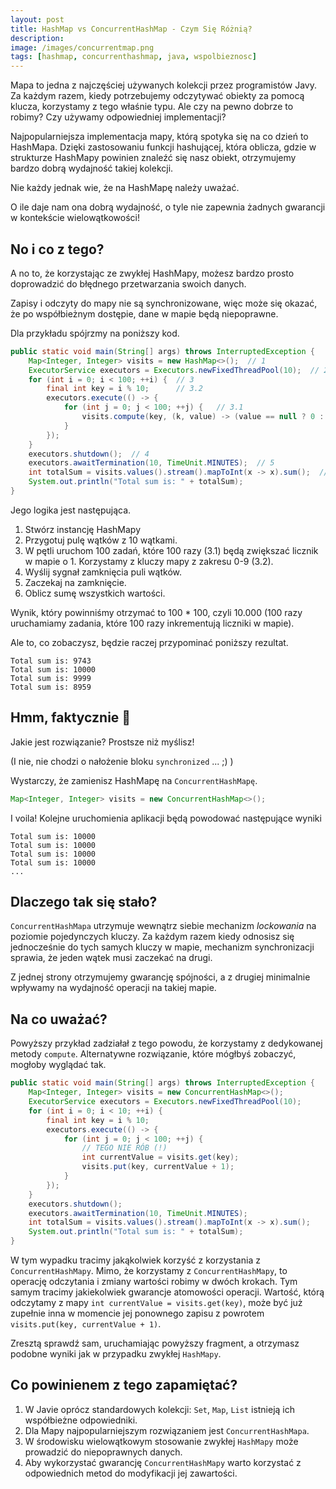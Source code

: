 ```yaml
---
layout: post
title: HashMap vs ConcurrentHashMap - Czym Się Różnią?
description: 
image: /images/concurrentmap.png
tags: [hashmap, concurrenthashmap, java, wspolbieznosc]
---
```


Mapa to jedna z najczęściej używanych kolekcji przez programistów Javy. Za każdym razem, kiedy potrzebujemy odczytywać obiekty za pomocą klucza, korzystamy z tego właśnie typu. Ale czy na pewno dobrze to robimy? Czy używamy odpowiedniej implementacji?

Najpopularniejsza implementacja mapy, którą spotyka się na co dzień to HashMapa. Dzięki zastosowaniu funkcji hashującej, która oblicza, gdzie w strukturze HashMapy powinien znaleźć się nasz obiekt, otrzymujemy bardzo dobrą wydajność takiej kolekcji.

Nie każdy jednak wie, że na HashMapę należy uważać.

O ile daje nam ona dobrą wydajność, o tyle nie zapewnia żadnych gwarancji w kontekście wielowątkowości!

## No i co z tego?

A no to, że korzystając ze zwykłej HashMapy, możesz bardzo prosto doprowadzić do błędnego przetwarzania swoich danych.

Zapisy i odczyty do mapy nie są synchronizowane, więc może się okazać, że po współbieżnym dostępie, dane w mapie będą niepoprawne.

Dla przykładu spójrzmy na poniższy kod.


```java
public static void main(String[] args) throws InterruptedException {
    Map<Integer, Integer> visits = new HashMap<>();  // 1
    ExecutorService executors = Executors.newFixedThreadPool(10);  // 2
    for (int i = 0; i < 100; ++i) {  // 3
        final int key = i % 10;      // 3.2
        executors.execute(() -> {
            for (int j = 0; j < 100; ++j) {   // 3.1
                visits.compute(key, (k, value) -> (value == null ? 0 : value) + 1);
            }
        });
    }
    executors.shutdown();  // 4
    executors.awaitTermination(10, TimeUnit.MINUTES);  // 5
    int totalSum = visits.values().stream().mapToInt(x -> x).sum();  // 6
    System.out.println("Total sum is: " + totalSum);
}
```

Jego logika jest następująca.

1. Stwórz instancję HashMapy
2. Przygotuj pulę wątków z 10 wątkami.
3. W pętli uruchom 100 zadań, które 100 razy (3.1) będą zwiększać licznik w mapie o 1. Korzystamy z kluczy mapy z zakresu 0-9 (3.2).
4. Wyślij sygnał zamknięcia puli wątków.
5. Zaczekaj na zamknięcie.
6. Oblicz sumę wszystkich wartości.

Wynik, który powinniśmy otrzymać to 100 * 100, czyli 10.000  (100 razy uruchamiamy zadania, które 100 razy inkrementują liczniki w mapie).

Ale to, co zobaczysz, będzie raczej przypominać poniższy rezultat.

```
Total sum is: 9743
Total sum is: 10000
Total sum is: 9999
Total sum is: 8959
```

## Hmm, faktycznie 🤔

Jakie jest rozwiązanie? Prostsze niż myślisz!

(I nie, nie chodzi o nałożenie bloku `synchronized` ... ;) )

Wystarczy, że zamienisz HashMapę na `ConcurrentHashMapę`.

```java
Map<Integer, Integer> visits = new ConcurrentHashMap<>();
```

I voila! Kolejne uruchomienia aplikacji będą powodować następujące wyniki

```
Total sum is: 10000
Total sum is: 10000
Total sum is: 10000
Total sum is: 10000
...
```


## Dlaczego tak się stało?
`ConcurrentHashMapa` utrzymuje wewnątrz siebie mechanizm *lockowania* na poziomie pojedynczych kluczy. Za każdym razem kiedy odnosisz się jednocześnie do tych samych kluczy w mapie, mechanizm synchronizacji sprawia, że jeden wątek musi zaczekać na drugi.

Z jednej strony otrzymujemy gwarancję spójności, a z drugiej minimalnie wpływamy na wydajność operacji na takiej mapie.

## Na co uważać?

Powyższy przykład zadziałał z tego powodu, że korzystamy z dedykowanej metody `compute`. Alternatywne rozwiązanie, które mógłbyś zobaczyć, mogłoby wyglądać tak.

```java
public static void main(String[] args) throws InterruptedException {
    Map<Integer, Integer> visits = new ConcurrentHashMap<>(); 
    ExecutorService executors = Executors.newFixedThreadPool(10); 
    for (int i = 0; i < 10; ++i) {  
        final int key = i % 10;
        executors.execute(() -> {
            for (int j = 0; j < 100; ++j) {  
                // TEGO NIE RÓB (!)
                int currentValue = visits.get(key);
                visits.put(key, currentValue + 1);
            }
        });
    }
    executors.shutdown();  
    executors.awaitTermination(10, TimeUnit.MINUTES); 
    int totalSum = visits.values().stream().mapToInt(x -> x).sum();  
    System.out.println("Total sum is: " + totalSum);
}
```

W tym wypadku tracimy jakąkolwiek korzyść z korzystania z `ConcurrentHashMapy`. Mimo, że korzystamy z `ConcurrentHashMapy`, to operację odczytania i zmiany wartości robimy w dwóch krokach. Tym samym tracimy jakiekolwiek gwarancje atomowości operacji. Wartość, którą odczytamy z mapy `int currentValue = visits.get(key)`, może być już zupełnie inna w momencie jej ponownego zapisu z powrotem `visits.put(key, currentValue + 1)`.

Zresztą sprawdź sam, uruchamiając powyższy fragment, a otrzymasz podobne wyniki jak w przypadku zwykłej `HashMapy`.


## Co powinienem z tego zapamiętać?
1. W Javie oprócz standardowych kolekcji: `Set`, `Map`, `List` istnieją ich współbieżne odpowiedniki.
2. Dla Mapy najpopularniejszym rozwiązaniem jest `ConcurrentHashMapa`.
3. W środowisku wielowątkowym stosowanie zwykłej `HashMapy` może prowadzić do niepoprawnych danych.
4. Aby wykorzystać gwarancję `ConcurrentHashMapy` warto korzystać z odpowiednich metod do modyfikacji jej zawartości.

